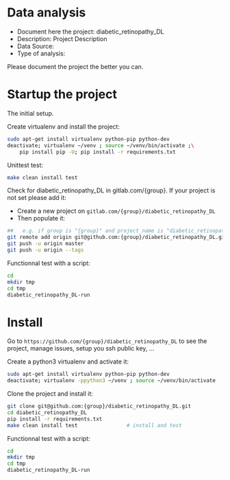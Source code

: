 # Data analysis
- Document here the project: diabetic_retinopathy_DL
- Description: Project Description
- Data Source:
- Type of analysis:

Please document the project the better you can.

# Startup the project

The initial setup.

Create virtualenv and install the project:
```bash
sudo apt-get install virtualenv python-pip python-dev
deactivate; virtualenv ~/venv ; source ~/venv/bin/activate ;\
    pip install pip -U; pip install -r requirements.txt
```

Unittest test:
```bash
make clean install test
```

Check for diabetic_retinopathy_DL in gitlab.com/{group}.
If your project is not set please add it:

- Create a new project on `gitlab.com/{group}/diabetic_retinopathy_DL`
- Then populate it:

```bash
##   e.g. if group is "{group}" and project_name is "diabetic_retinopathy_DL"
git remote add origin git@github.com:{group}/diabetic_retinopathy_DL.git
git push -u origin master
git push -u origin --tags
```

Functionnal test with a script:

```bash
cd
mkdir tmp
cd tmp
diabetic_retinopathy_DL-run
```

# Install

Go to `https://github.com/{group}/diabetic_retinopathy_DL` to see the project, manage issues,
setup you ssh public key, ...

Create a python3 virtualenv and activate it:

```bash
sudo apt-get install virtualenv python-pip python-dev
deactivate; virtualenv -ppython3 ~/venv ; source ~/venv/bin/activate
```

Clone the project and install it:

```bash
git clone git@github.com:{group}/diabetic_retinopathy_DL.git
cd diabetic_retinopathy_DL
pip install -r requirements.txt
make clean install test                # install and test
```
Functionnal test with a script:

```bash
cd
mkdir tmp
cd tmp
diabetic_retinopathy_DL-run
```
